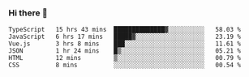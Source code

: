 ### Hi there 👋

<!--
**hjklink/hjklink** is a ✨ _special_ ✨ repository because its `README.md` (this file) appears on your GitHub profile.

Here are some ideas to get you started:

- 🔭 I’m currently working on ...
- 🌱 I’m currently learning ...
- 👯 I’m looking to collaborate on ...
- 🤔 I’m looking for help with ...
- 💬 Ask me about ...
- 📫 How to reach me: ...
- 😄 Pronouns: ...
- ⚡ Fun fact: ...
-->


<!--START_SECTION:waka-->

```text
TypeScript   15 hrs 43 mins  ██████████████▓░░░░░░░░░░   58.03 %
JavaScript   6 hrs 17 mins   █████▓░░░░░░░░░░░░░░░░░░░   23.19 %
Vue.js       3 hrs 8 mins    ███░░░░░░░░░░░░░░░░░░░░░░   11.61 %
JSON         1 hr 24 mins    █▒░░░░░░░░░░░░░░░░░░░░░░░   05.21 %
HTML         12 mins         ▒░░░░░░░░░░░░░░░░░░░░░░░░   00.79 %
CSS          8 mins          ░░░░░░░░░░░░░░░░░░░░░░░░░   00.54 %
```

<!--END_SECTION:waka-->
